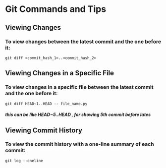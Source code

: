 # Git Commands and Tips



## Viewing Changes

### To view changes between the latest commit and the one before it:
    git diff <commit_hash_1>..<commit_hash_2>


## Viewing Changes in a Specific File

### To view changes in a specific file between the latest commit and the one before it:
    git diff HEAD~1..HEAD -- file_name.py
##### this can be like HEAD~5..HEAD , for showing 5th commit before lates

## Viewing Commit History

### To view the commit history with a one-line summary of each commit:
    git log --oneline


